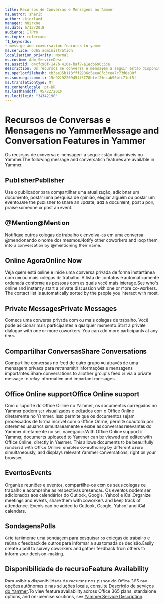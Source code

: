 ```yaml
---
title: Recursos de Conversas e Mensagens no Yammer
ms.author: sharik
author: skjerland
manager: mnirkhe
ms.date: 6/13/2018
audience: ITPro
ms.topic: reference
f1_keywords:
- message-and-conversation-features-in-yammer
ms.service: o365-administration
localization_priority: Normal
ms.custom: Adm_ServiceDesc
ms.assetid: d4cfc96f-147b-410a-baf7-a1ecb690c3de
description: Os recursos de conversa e mensagem a seguir estão disponíveis no Yammer.
ms.openlocfilehash: cb3ae35b113fff2906c5aea8fc3cea7c73d8a08f
ms.sourcegitcommit: 15e92292209454f6778bfef26ecab96bfc71ef5f
ms.translationtype: MT
ms.contentlocale: pt-BR
ms.lasthandoff: 05/22/2019
ms.locfileid: "34342190"
---
```

# <a name="message-and-conversation-features-in-yammer"></a><span data-ttu-id="5e2ba-103">Recursos de Conversas e Mensagens no Yammer</span><span class="sxs-lookup"><span data-stu-id="5e2ba-103">Message and Conversation Features in Yammer</span></span>

<span data-ttu-id="5e2ba-104">Os recursos de conversa e mensagem a seguir estão disponíveis no Yammer.</span><span class="sxs-lookup"><span data-stu-id="5e2ba-104">The following message and conversation features are available in Yammer.</span></span>
  
## <a name="publisher"></a><span data-ttu-id="5e2ba-105">Publisher</span><span class="sxs-lookup"><span data-stu-id="5e2ba-105">Publisher</span></span>
<span data-ttu-id="5e2ba-106"><a name="bkmk_Publisher"> </a></span><span class="sxs-lookup"><span data-stu-id="5e2ba-106"></span></span>

<span data-ttu-id="5e2ba-107">Use o publicador para compartilhar uma atualização, adicionar um documento, postar uma pesquisa de opinião, elogiar alguém ou postar um evento.</span><span class="sxs-lookup"><span data-stu-id="5e2ba-107">Use the publisher to share an update, add a document, post a poll, praise someone or post an event.</span></span>
  
## <a name="mention"></a><span data-ttu-id="5e2ba-108">@Mention</span><span class="sxs-lookup"><span data-stu-id="5e2ba-108">@Mention</span></span>
<span data-ttu-id="5e2ba-109"><a name="bkmk_AtMention"> </a></span><span class="sxs-lookup"><span data-stu-id="5e2ba-109"></span></span>

<span data-ttu-id="5e2ba-110">Notifique outros colegas de trabalho e envolva-os em uma conversa @mencionando o nome dos mesmos.</span><span class="sxs-lookup"><span data-stu-id="5e2ba-110">Notify other coworkers and loop them into a conversation by @mentioning their name.</span></span>
  
## <a name="online-now"></a><span data-ttu-id="5e2ba-111">Online Agora</span><span class="sxs-lookup"><span data-stu-id="5e2ba-111">Online Now</span></span>
<span data-ttu-id="5e2ba-112"><a name="bkmk_OnlineNow"> </a></span><span class="sxs-lookup"><span data-stu-id="5e2ba-112"></span></span>

<span data-ttu-id="5e2ba-p101">Veja quem está online e inicie uma conversa privada de forma instantânea com um ou mais colegas de trabalho. A lista de contatos é automaticamente ordenada conforme as pessoas com as quais você mais interage.</span><span class="sxs-lookup"><span data-stu-id="5e2ba-p101">See who's online and instantly start a private discussion with one or more co-workers. The contact list is automatically sorted by the people you interact with most.</span></span>
  
## <a name="private-messages"></a><span data-ttu-id="5e2ba-115">Private Messages</span><span class="sxs-lookup"><span data-stu-id="5e2ba-115">Private Messages</span></span>
<span data-ttu-id="5e2ba-116"><a name="bkmk_PrivateMessages"> </a></span><span class="sxs-lookup"><span data-stu-id="5e2ba-116"></span></span>

<span data-ttu-id="5e2ba-p102">Comece uma conversa privada com ou mais colegas de trabalho. Você pode adicionar mais participantes a qualquer momento.</span><span class="sxs-lookup"><span data-stu-id="5e2ba-p102">Start a private dialogue with one or more coworkers. You can add more participants at any time.</span></span>
  
## <a name="share-conversations"></a><span data-ttu-id="5e2ba-119">Compartilhar Conversas</span><span class="sxs-lookup"><span data-stu-id="5e2ba-119">Share Conversations</span></span>
<span data-ttu-id="5e2ba-120"><a name="bkmk_ShareConversations"> </a></span><span class="sxs-lookup"><span data-stu-id="5e2ba-120"></span></span>

<span data-ttu-id="5e2ba-121">Compartilhe conversas no feed de outro grupo ou através de uma mensagem privada para retransmitir informações e mensagens importantes.</span><span class="sxs-lookup"><span data-stu-id="5e2ba-121">Share conversations to another group's feed or via a private message to relay information and important messages.</span></span>
  
## <a name="office-online-support"></a><span data-ttu-id="5e2ba-122">Office Online support</span><span class="sxs-lookup"><span data-stu-id="5e2ba-122">Office Online support</span></span>
<span data-ttu-id="5e2ba-123"><a name="bkmk_ShareConversations"> </a></span><span class="sxs-lookup"><span data-stu-id="5e2ba-123"></span></span>

<span data-ttu-id="5e2ba-p103">Com o suporte do Office Online no Yammer, os documentos carregados no Yammer podem ser visualizados e editados com o Office Online diretamente no Yammer. Isso permite que os documentos sejam processados de forma incrível com o Office Online, permite coautoria por diferentes usuários simultaneamente e exibe as conversas relevantes do Yammer diretamente no seu navegador.</span><span class="sxs-lookup"><span data-stu-id="5e2ba-p103">With Office Online support in Yammer, documents uploaded to Yammer can be viewed and edited with Office Online, directly in Yammer. This allows documents to be beautifully rendered with Office Online, enables co-authoring by different users simultaneously, and displays relevant Yammer conversations, right on your browser.</span></span>
  
## <a name="events"></a><span data-ttu-id="5e2ba-126">Eventos</span><span class="sxs-lookup"><span data-stu-id="5e2ba-126">Events</span></span>
<span data-ttu-id="5e2ba-127"><a name="bkmk_Events"> </a></span><span class="sxs-lookup"><span data-stu-id="5e2ba-127"></span></span>

<span data-ttu-id="5e2ba-p104">Organize reuniões e eventos, compartilhe-os com os seus colegas de trabalho e acompanhe as respectivas presenças. Os eventos podem ser adicionados aos calendários do Outlook, Google, Yahoo! e iCal.</span><span class="sxs-lookup"><span data-stu-id="5e2ba-p104">Organize meetings and events, share them with coworkers and keep track of attendance. Events can be added to Outlook, Google, Yahoo! and iCal calendars.</span></span>
  
## <a name="polls"></a><span data-ttu-id="5e2ba-131">Sondagens</span><span class="sxs-lookup"><span data-stu-id="5e2ba-131">Polls</span></span>
<span data-ttu-id="5e2ba-132"><a name="bkmk_Polls"> </a></span><span class="sxs-lookup"><span data-stu-id="5e2ba-132"></span></span>

<span data-ttu-id="5e2ba-133">Crie facilmente uma sondagem para pesquisar os colegas de trabalho e reúna o feedback de outros para informar a sua tomada de decisão.</span><span class="sxs-lookup"><span data-stu-id="5e2ba-133">Easily create a poll to survey coworkers and gather feedback from others to inform your decision-making.</span></span>
  
## <a name="feature-availability"></a><span data-ttu-id="5e2ba-134">Disponibilidade do recurso</span><span class="sxs-lookup"><span data-stu-id="5e2ba-134">Feature Availability</span></span>
<span data-ttu-id="5e2ba-135"><a name="bkmk_Polls"> </a></span><span class="sxs-lookup"><span data-stu-id="5e2ba-135"></span></span>

<span data-ttu-id="5e2ba-136">Para exibir a disponibilidade de recursos nos planos do Office 365 nas opções autônomas e nas soluções locais, consulte [Descrição de serviços do Yammer](yammer-service-description.md).</span><span class="sxs-lookup"><span data-stu-id="5e2ba-136">To view feature availability across Office 365 plans, standalone options, and on-premise solutions, see [Yammer Service Description](yammer-service-description.md).</span></span>
  

